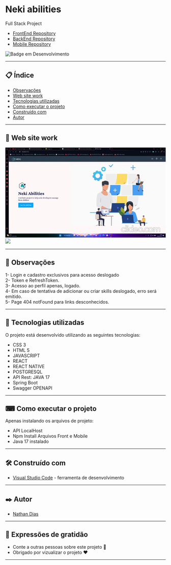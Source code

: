 # Neki abilities
Full Stack Project

* [FrontEnd Repository](https://github.com/nathanfdias/NekiAbilitiesWeb/) 
* [BackEnd Repository](https://github.com/nathanfdias/NekiAbilitiesAPI/) 
* [Mobile Repository](https://github.com/nathanfdias/NekiAbilitiesMobile/) 

![Badge em Desenvolvimento](https://img.shields.io/static/v1?label=STATUS&message=FINALIZADO&color=GREEN&style=for-the-badge)
 
--- 

## 📋 Índice

- [Observações](#-observações)
- [Web site work](#👾-web-site-work)
- [Tecnologias utilizadas](#-tecnologias-utilizadas)
- [Como executar o projeto](#-como-executar-o-projeto)
- [Construído com](#%EF%B8%8F-construído-com)
- [Autor](#%EF%B8%8F-autor)

---

## 👾 Web site work

<img src="/src/assets/showWebSite.gif" heigth="600">
<img src="/src/assets/show404.gif" heigth="600">

---


## 🚀 Observações

1- Login e cadastro exclusivos para acesso deslogado</br>
2- Token e RefreshToken.</br>
3- Acesso ao perfil apenas, logado.</br>
4- Em caso de tentativa de adicionar ou criar skills deslogado, erro será emitido.</br>
5- Page 404 notFound para links desconhecidos. </br>


--- 

## 🚀 Tecnologias utilizadas

O projeto está desenvolvido utilizando as seguintes tecnologias:

- CSS 3
- HTML 5
- JAVASCRIPT
- REACT
- REACT NATIVE
- POSTGRESQL
- API Rest: JAVA 17
- Spring Boot
- Swagger OPENAPI

--- 

## ⌨ Como executar o projeto

Apenas instalando os arquivos de projeto:
  - API LocalHost
  - Npm Install Arquivos Front e Mobile
  - Java 17 instalado

--- 

## 🛠️ Construído com

* [Visual Studio Code](https://code.visualstudio.com/) - ferramenta de desenvolvimento

--- 

## ✒️ Autor

  * [Nathan Dias](https://github.com/nathanfdias/) 

--- 
 
## 🎁 Expressões de gratidão

* Conte a outras pessoas sobre este projeto 📢
* Obrigado por vizualizar o projeto ❤️

--- 